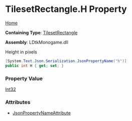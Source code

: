 # TilesetRectangle\.H Property

[Home](../../../README.md)

**Containing Type**: [TilesetRectangle](../README.md)

**Assembly**: LDtkMonogame\.dll

  
 Height in pixels 

```csharp
[System.Text.Json.Serialization.JsonPropertyName("h")]
public int H { get; set; }
```

### Property Value

[Int32](https://docs.microsoft.com/en-us/dotnet/api/system.int32)

### Attributes

* [JsonPropertyNameAttribute](https://docs.microsoft.com/en-us/dotnet/api/system.text.json.serialization.jsonpropertynameattribute)

